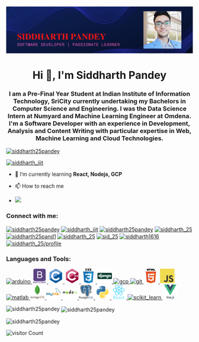 
 [![Header](https://github.com/siddharth25pandey/siddharth25pandey/blob/master/SIDDHARTH%20PANDEY.png "Header")](https://siddharth25pandey.github.io/)
 <h1 align="center">Hi 👋, I'm Siddharth Pandey</h1>
<h3 align="center">I am a Pre-Final Year Student at Indian Institute of Information Technology, SriCity currently undertaking my Bachelors in Computer Science and Engineering. I was the Data Science Intern at Numyard and Machine Learning Engineer at Omdena. I'm a Software Developer with an experience in Development, Analysis and Content Writing with particular expertise in Web, Machine Learning and Cloud Technologies.</h3>

<p align="left"> <a href="https://github.com/ryo-ma/github-profile-trophy"><img src="https://github-profile-trophy.vercel.app/?username=siddharth25pandey" alt="siddharth25pandey" /></a> </p>

<p align="left"> <a href="https://twitter.com/siddharth_iiit" target="blank"><img src="https://img.shields.io/twitter/follow/siddharth_iiit?logo=twitter&style=for-the-badge" alt="siddharth_iiit" /></a> </p>

- 🌱 I’m currently learning **React, Nodejs, GCP**

- 📫 How to reach me  
- <a href="mailto:siddharth25pandey@gmail.com"> <img src="https://img.icons8.com/fluent/48/000000/gmail.png" width="5%"/> </a>
<h3 align="left">Connect with me:</h3>
<p align="left">
<a href="https://dev.to/siddharth25pandey" target="blank"><img align="center" src="https://cdn.jsdelivr.net/npm/simple-icons@3.0.1/icons/dev-dot-to.svg" alt="siddharth25pandey" height="30" width="40" /></a>
<a href="https://twitter.com/siddharth_iiit" target="blank"><img align="center" src="https://raw.githubusercontent.com/rahuldkjain/github-profile-readme-generator/neutral-icons/src/images/icons/Social/twitter.svg" alt="siddharth_iiit" height="30" width="40" /></a>
<a href="https://linkedin.com/in/siddharth25pandey" target="blank"><img align="center" src="https://raw.githubusercontent.com/rahuldkjain/github-profile-readme-generator/neutral-icons/src/images/icons/Social/linked-in-alt.svg" alt="siddharth25pandey" height="30" width="40" /></a>
<a href="https://www.codechef.com/users/siddharth_25" target="blank"><img align="center" src="https://cdn.jsdelivr.net/npm/simple-icons@3.1.0/icons/codechef.svg" alt="siddharth_25" height="30" width="40" /></a>
<a href="https://www.hackerrank.com/siddharth25pand1" target="blank"><img align="center" src="https://raw.githubusercontent.com/rahuldkjain/github-profile-readme-generator/neutral-icons/src/images/icons/Social/hackerrank.svg" alt="siddharth25pand1" height="30" width="40" /></a>
<a href="https://codeforces.com/profile/siddharth_25" target="blank"><img align="center" src="https://cdn.jsdelivr.net/npm/simple-icons@3.0.1/icons/codeforces.svg" alt="siddharth_25" height="30" width="40" /></a>
<a href="https://www.leetcode.com/sid_25" target="blank"><img align="center" src="https://raw.githubusercontent.com/rahuldkjain/github-profile-readme-generator/neutral-icons/src/images/icons/Social/leet-code.svg" alt="sid_25" height="30" width="40" /></a>
<a href="https://www.hackerearth.com/siddharth1616" target="blank"><img align="center" src="https://raw.githubusercontent.com/rahuldkjain/github-profile-readme-generator/neutral-icons/src/images/icons/Social/hackerearth.svg" alt="siddharth1616" height="30" width="40" /></a>
<a href="https://auth.geeksforgeeks.org/user/siddharth_25/profile" target="blank"><img align="center" src="https://raw.githubusercontent.com/rahuldkjain/github-profile-readme-generator/neutral-icons/src/images/icons/Social/geeks-for-geeks.svg" alt="siddharth_25/profile" height="30" width="40" /></a>
</p>

<h3 align="left">Languages and Tools:</h3>
<p align="left"> <a href="https://www.arduino.cc/" target="_blank"> <img src="https://cdn.worldvectorlogo.com/logos/arduino-1.svg" alt="arduino" width="40" height="40"/> </a> <a href="https://getbootstrap.com" target="_blank"> <img src="https://raw.githubusercontent.com/devicons/devicon/master/icons/bootstrap/bootstrap-plain-wordmark.svg" alt="bootstrap" width="40" height="40"/> </a> <a href="https://www.cprogramming.com/" target="_blank"> <img src="https://raw.githubusercontent.com/devicons/devicon/master/icons/c/c-original.svg" alt="c" width="40" height="40"/> </a> <a href="https://www.w3schools.com/cpp/" target="_blank"> <img src="https://raw.githubusercontent.com/devicons/devicon/master/icons/cplusplus/cplusplus-original.svg" alt="cplusplus" width="40" height="40"/> </a> <a href="https://www.w3schools.com/css/" target="_blank"> <img src="https://raw.githubusercontent.com/devicons/devicon/master/icons/css3/css3-original-wordmark.svg" alt="css3" width="40" height="40"/> </a> <a href="https://www.djangoproject.com/" target="_blank"> <img src="https://raw.githubusercontent.com/devicons/devicon/master/icons/django/django-original.svg" alt="django" width="40" height="40"/> </a> <a href="https://cloud.google.com" target="_blank"> <img src="https://www.vectorlogo.zone/logos/google_cloud/google_cloud-icon.svg" alt="gcp" width="40" height="40"/> </a> <a href="https://git-scm.com/" target="_blank"> <img src="https://www.vectorlogo.zone/logos/git-scm/git-scm-icon.svg" alt="git" width="40" height="40"/> </a> <a href="https://www.w3.org/html/" target="_blank"> <img src="https://raw.githubusercontent.com/devicons/devicon/master/icons/html5/html5-original-wordmark.svg" alt="html5" width="40" height="40"/> </a> <a href="https://developer.mozilla.org/en-US/docs/Web/JavaScript" target="_blank"> <img src="https://raw.githubusercontent.com/devicons/devicon/master/icons/javascript/javascript-original.svg" alt="javascript" width="40" height="40"/> </a> <a href="https://www.mathworks.com/" target="_blank"> <img src="https://raw.githubusercontent.com/simple-icons/simple-icons/master/icons/mathworks.svg" alt="matlab" width="40" height="40"/> </a> <a href="https://www.mongodb.com/" target="_blank"> <img src="https://raw.githubusercontent.com/devicons/devicon/master/icons/mongodb/mongodb-original-wordmark.svg" alt="mongodb" width="40" height="40"/> </a> <a href="https://www.mysql.com/" target="_blank"> <img src="https://raw.githubusercontent.com/devicons/devicon/master/icons/mysql/mysql-original-wordmark.svg" alt="mysql" width="40" height="40"/> </a> <a href="https://nodejs.org" target="_blank"> <img src="https://raw.githubusercontent.com/devicons/devicon/master/icons/nodejs/nodejs-original-wordmark.svg" alt="nodejs" width="40" height="40"/> </a> <a href="https://www.postgresql.org" target="_blank"> <img src="https://raw.githubusercontent.com/devicons/devicon/master/icons/postgresql/postgresql-original-wordmark.svg" alt="postgresql" width="40" height="40"/> </a> <a href="https://www.python.org" target="_blank"> <img src="https://raw.githubusercontent.com/devicons/devicon/master/icons/python/python-original.svg" alt="python" width="40" height="40"/> </a> <a href="https://reactjs.org/" target="_blank"> <img src="https://raw.githubusercontent.com/devicons/devicon/master/icons/react/react-original-wordmark.svg" alt="react" width="40" height="40"/> </a> <a href="https://scikit-learn.org/" target="_blank"> <img src="https://upload.wikimedia.org/wikipedia/commons/0/05/Scikit_learn_logo_small.svg" alt="scikit_learn" width="40" height="40"/> </a> <a href="https://vuejs.org/" target="_blank"> <img src="https://raw.githubusercontent.com/devicons/devicon/master/icons/vuejs/vuejs-original-wordmark.svg" alt="vuejs" width="40" height="40"/> </a> </p>

<p><img align="left" src="https://github-readme-stats.vercel.app/api/top-langs?username=siddharth25pandey&show_icons=true&locale=en&layout=compact" alt="siddharth25pandey" /></p>

<p>&nbsp;<img align="center" src="https://github-readme-stats.vercel.app/api?username=siddharth25pandey&show_icons=true&locale=en" alt="siddharth25pandey" /></p>

<p><img align="center" src="https://github-readme-streak-stats.herokuapp.com/?user=siddharth25pandey&" alt="siddharth25pandey" /></p>

![visitor Count](https://visitor-badge.laobi.icu/badge?page_id=siddharth25pandey.siddharth25pandey)


